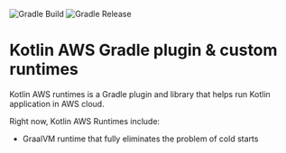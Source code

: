 ![Gradle Build](https://github.com/AlexanderPrendota/kotlin-aws-lambda-custom-runtimes/workflows/Gradle%20Build/badge.svg?branch=master)
![Gradle Release](https://github.com/AlexanderPrendota/kotlin-aws-lambda-custom-runtimes/workflows/Gradle%20Release/badge.svg)

# Kotlin AWS Gradle plugin & custom runtimes

Kotlin AWS runtimes is a Gradle plugin and library that helps run Kotlin application in AWS cloud.

Right now, Kotlin AWS Runtimes include:
* GraalVM runtime that fully eliminates the problem of cold starts